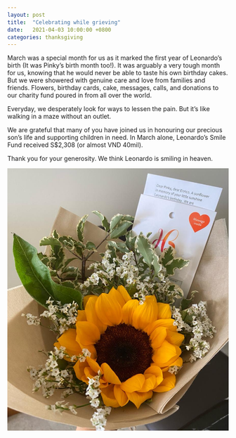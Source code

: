 ```yaml
---
layout: post
title:  "Celebrating while grieving"
date:   2021-04-03 10:00:00 +0800
categories: thanksgiving
---
```


March was a special month for us as it marked the first year of Leonardo’s birth (It was Pinky’s birth month too!). It was arguably a very tough month for us, knowing that he would never be able to taste his own birthday cakes. But we were showered with genuine care and love from families and friends. Flowers, birthday cards, cake, messages, calls, and donations to our charity fund poured in from all over the world.

Everyday, we desperately look for ways to lessen the pain. But it’s like walking in a maze without an outlet.

We are grateful that many of you have joined us in honouring our precious son’s life and supporting children in need. In March alone, Leonardo’s Smile Fund received S$2,308 (or almost VND 40mil).

Thank you for your generosity. We think Leonardo is smiling in heaven.


![Flowers](/images/flowers.jpeg)
